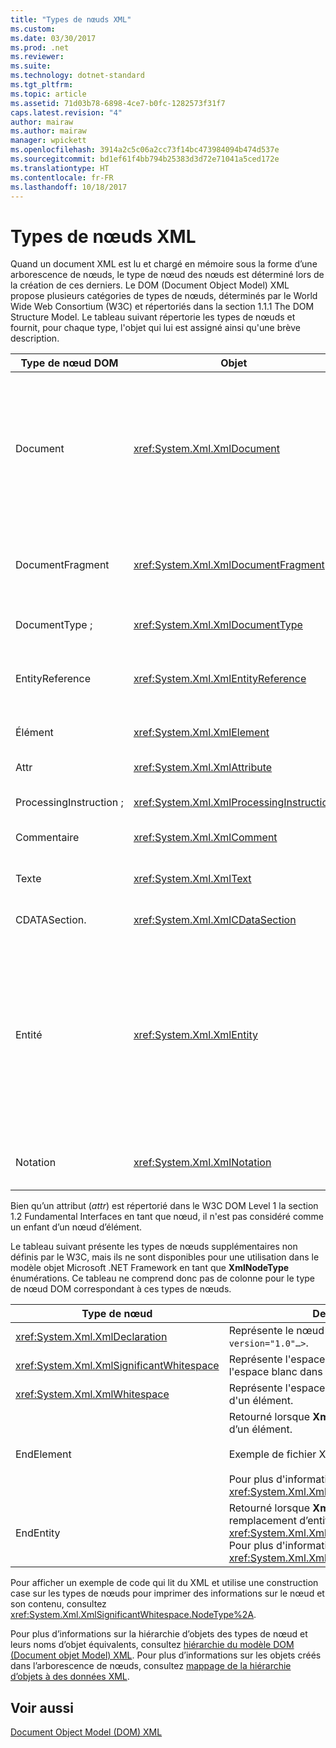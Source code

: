 ```yaml
---
title: "Types de nœuds XML"
ms.custom: 
ms.date: 03/30/2017
ms.prod: .net
ms.reviewer: 
ms.suite: 
ms.technology: dotnet-standard
ms.tgt_pltfrm: 
ms.topic: article
ms.assetid: 71d03b78-6898-4ce7-b0fc-1282573f31f7
caps.latest.revision: "4"
author: mairaw
ms.author: mairaw
manager: wpickett
ms.openlocfilehash: 3914a2c5c06a2cc73f14bc473984094b474d537e
ms.sourcegitcommit: bd1ef61f4bb794b25383d3d72e71041a5ced172e
ms.translationtype: HT
ms.contentlocale: fr-FR
ms.lasthandoff: 10/18/2017
---
```

# <a name="types-of-xml-nodes"></a>Types de nœuds XML
Quand un document XML est lu et chargé en mémoire sous la forme d’une arborescence de nœuds, le type de nœud des nœuds est déterminé lors de la création de ces derniers. Le DOM (Document Object Model) XML propose plusieurs catégories de types de nœuds, déterminés par le World Wide Web Consortium (W3C) et répertoriés dans la section 1.1.1 The DOM Structure Model. Le tableau suivant répertorie les types de nœuds et fournit, pour chaque type, l'objet qui lui est assigné ainsi qu'une brève description.  
  
|Type de nœud DOM|Objet|Description|  
|-------------------|------------|-----------------|  
|Document|<xref:System.Xml.XmlDocument>|Conteneur de tous les nœuds de l’arborescence. Également connu comme la racine du document, qui ne correspond pas toujours à l'élément racine.|  
|DocumentFragment|<xref:System.Xml.XmlDocumentFragment>|Sac temporaire contenant un ou plusieurs nœuds sans structure d’arborescence.|  
|DocumentType ;|<xref:System.Xml.XmlDocumentType>|Représente le nœud `<!DOCTYPE…>`.|  
|EntityReference|<xref:System.Xml.XmlEntityReference>|Représente le texte de référence d’entité non développé.|  
|Élément|<xref:System.Xml.XmlElement>|Représente un nœud d'élément.|  
|Attr|<xref:System.Xml.XmlAttribute>|Attribut d'un élément.|  
|ProcessingInstruction ;|<xref:System.Xml.XmlProcessingInstruction>|Nœud d'instruction de traitement.|  
|Commentaire|<xref:System.Xml.XmlComment>|Nœud de commentaire.|  
|Texte|<xref:System.Xml.XmlText>|Texte appartenant à un élément ou attribut.|  
|CDATASection.|<xref:System.Xml.XmlCDataSection>|Représente CDATA.|  
|Entité|<xref:System.Xml.XmlEntity>|Représente les déclarations `<!ENTITY…>` dans un document XML, soit à partir d'un sous-ensemble de définitions de type de document (DTD) internes, soit à partir de DTD externes et d'entités de paramètre.|  
|Notation|<xref:System.Xml.XmlNotation>|Représente une notation déclarée dans la DTD.|  
  
 Bien qu’un attribut (*attr*) est répertorié dans le W3C DOM Level 1 la section 1.2 Fundamental Interfaces en tant que nœud, il n'est pas considéré comme un enfant d’un nœud d’élément.  
  
 Le tableau suivant présente les types de nœuds supplémentaires non définis par le W3C, mais ils ne sont disponibles pour une utilisation dans le modèle objet Microsoft .NET Framework en tant que **XmlNodeType** énumérations. Ce tableau ne comprend donc pas de colonne pour le type de nœud DOM correspondant à ces types de nœuds.  
  
|Type de nœud|Description|  
|---------------|-----------------|  
|<xref:System.Xml.XmlDeclaration>|Représente le nœud de déclaration `<?xml version="1.0"…>`.|  
|<xref:System.Xml.XmlSignificantWhitespace>|Représente l'espace blanc significatif, qui est l'espace blanc dans du contenu mixte.|  
|<xref:System.Xml.XmlWhitespace>|Représente l'espace blanc dans le contenu d'un élément.|  
|EndElement|Retourné lorsque **XmlReader** arrive à la fin d’un élément.<br /><br /> Exemple de fichier XML :  **\</Item >**<br /><br /> Pour plus d'informations, consultez <xref:System.Xml.XmlNodeType>.|  
|EndEntity|Retourné lorsque **XmlReader** arrive à la fin du remplacement d’entité à la suite d’un appel à <xref:System.Xml.XmlReader.ResolveEntity%2A>. Pour plus d'informations, consultez <xref:System.Xml.XmlNodeType>.|  
  
 Pour afficher un exemple de code qui lit du XML et utilise une construction case sur les types de nœuds pour imprimer des informations sur le nœud et son contenu, consultez <xref:System.Xml.XmlSignificantWhitespace.NodeType%2A>.  
  
 Pour plus d’informations sur la hiérarchie d’objets des types de nœud et leurs noms d’objet équivalents, consultez [hiérarchie du modèle DOM (Document objet Model) XML](../../../../docs/standard/data/xml/xml-document-object-model-dom-hierarchy.md). Pour plus d’informations sur les objets créés dans l’arborescence de nœuds, consultez [mappage de la hiérarchie d’objets à des données XML](../../../../docs/standard/data/xml/mapping-the-object-hierarchy-to-xml-data.md).  
  
## <a name="see-also"></a>Voir aussi  
 [Document Object Model (DOM) XML](../../../../docs/standard/data/xml/xml-document-object-model-dom.md)
